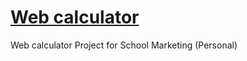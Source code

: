 # [Web calculator](https://visnowden.github.io/web_calculator)
Web calculator Project for School Marketing (Personal)
